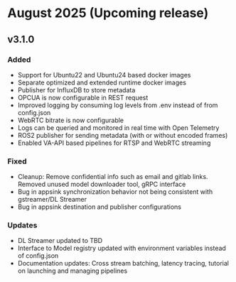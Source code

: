 # August 2025 (Upcoming release)

## v3.1.0

### Added
- Support for Ubuntu22 and Ubuntu24 based docker images
- Separate optimized and extended runtime docker images
- Publisher for InfluxDB to store metadata
- OPCUA is now configurable in REST request
- Improved logging by consuming log levels from .env instead of from config.json
- WebRTC bitrate is now configurable
- Logs can be queried and monitored in real time with Open Telemetry
- ROS2 publisher for sending metadata (with or without encoded frames)
- Enabled VA-API based pipelines for RTSP and WebRTC streaming

### Fixed
- Cleanup: Remove confidential info such as email and gitlab links. Removed unused model downloader tool, gRPC interface
- Bug in appsink synchronization behavior not being consistent with gstreamer/DL Streamer
- Bug in appsink destination and publisher configurations

### Updates
- DL Streamer updated to TBD
- Interface to Model registry updated with environment variables instead of config.json
- Documentation updates: Cross stream batching, latency tracing, tutorial on launching and managing pipelines